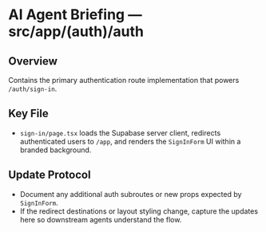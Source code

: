 # AI Agent Briefing — src/app/(auth)/auth

## Overview
Contains the primary authentication route implementation that powers `/auth/sign-in`.

## Key File
- `sign-in/page.tsx` loads the Supabase server client, redirects authenticated users to `/app`, and renders the `SignInForm` UI within a branded background.

## Update Protocol
- Document any additional auth subroutes or new props expected by `SignInForm`.
- If the redirect destinations or layout styling change, capture the updates here so downstream agents understand the flow.
